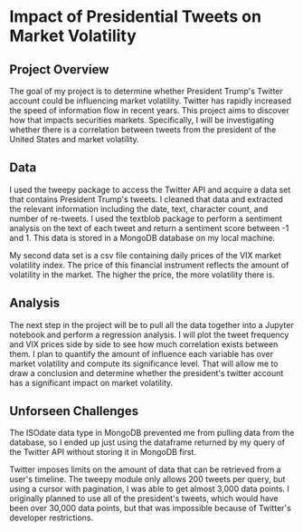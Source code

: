 # Impact of Presidential Tweets on Market Volatility

## Project Overview
The goal of my project is to determine whether President Trump's Twitter
account could be influencing market volatility.
Twitter has rapidly increased the speed of information flow in recent years. 
This project aims to discover how that impacts securities markets. Specifically, 
I will be investigating whether there is a correlation between tweets from the 
president of the United States and market volatility.

## Data
I used the tweepy package to access the Twitter API and acquire a data set 
that contains President Trump's tweets. I cleaned that data and extracted the 
relevant information including the date, text, character count, and number of 
re-tweets. I used the textblob package to perform a sentiment analysis on the
text of each tweet and return a sentiment score between -1 and 1. This data is
stored in a MongoDB database on my local machine.

My second data set is a csv file containing daily prices of the VIX market 
volatility index. The price of this financial instrument reflects the amount of
volatility in the market. The higher the price, the more volatility there is.

## Analysis
The next step in the project will be to pull all the data together into a
Jupyter notebook and perform a regression analysis. I will plot the tweet
frequency and VIX prices side by side to see how much correlation exists 
between them. I plan to quantify the amount of influence each variable has over
market volatility and compute its significance level. That will allow me to draw
a conclusion and determine whether the president's twitter account has a
significant impact on market volatility.

## Unforseen Challenges
The ISOdate data type in MongoDB prevented me from pulling data from the database,
so I ended up just using the dataframe returned by my query of the Twitter API 
without storing it in MongoDB first.

Twitter imposes limits on the amount of data that can be retrieved from a user's
timeline. The tweepy module only allows 200 tweets per query, but using a cursor
with pagination, I was able to get almost 3,000 data points. I originally planned
 to use all of the president's tweets, which would have been over 30,000 data
 points, but that was impossible because of Twitter's developer restrictions.